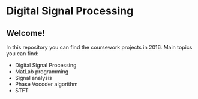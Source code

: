 # Digital Signal Processing
## Welcome!
In this repository you can find the coursework projects in 2016. Main topics you can find:

- Digital Signal Processing
- MatLab programming
- Signal analysis
- Phase Vocoder algorithm
- STFT
